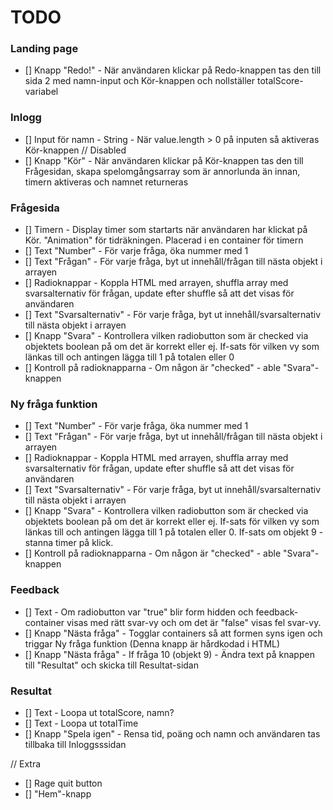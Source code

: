 # TODO

### Landing page

- [] Knapp "Redo!" - När användaren klickar på Redo-knappen tas den till sida 2 med namn-input och Kör-knappen och nollställer totalScore-variabel

### Inlogg

- [] Input för namn - String - När value.length > 0 på inputen så aktiveras Kör-knappen // Disabled
- [] Knapp "Kör" - När användaren klickar på Kör-knappen tas den till Frågesidan, skapa spelomgångsarray som är annorlunda än innan, timern aktiveras och namnet returneras

### Frågesida

- [] Timern - Display timer som startarts när användaren har klickat på Kör. "Animation" för tidräkningen. Placerad i en container för timern
- [] Text "Number" - För varje fråga, öka nummer med 1
- [] Text "Frågan" - För varje fråga, byt ut innehåll/frågan till nästa objekt i arrayen
- [] Radioknappar - Koppla HTML med arrayen, shuffla array med svarsalternativ för frågan, update efter shuffle så att det visas för användaren
- [] Text "Svarsalternativ" - För varje fråga, byt ut innehåll/svarsalternativ till nästa objekt i arrayen
- [] Knapp "Svara" - Kontrollera vilken radiobutton som är checked via objektets boolean på om det är korrekt eller ej. If-sats för vilken vy som länkas till och antingen lägga till 1 på totalen eller 0
- [] Kontroll på radioknapparna - Om någon är "checked" - able "Svara"-knappen

### Ny fråga funktion

- [] Text "Number" - För varje fråga, öka nummer med 1
- [] Text "Frågan" - För varje fråga, byt ut innehåll/frågan till nästa objekt i arrayen
- [] Radioknappar - Koppla HTML med arrayen, shuffla array med svarsalternativ för frågan, update efter shuffle så att det visas för användaren
- [] Text "Svarsalternativ" - För varje fråga, byt ut innehåll/svarsalternativ till nästa objekt i arrayen
- [] Knapp "Svara" - Kontrollera vilken radiobutton som är checked via objektets boolean på om det är korrekt eller ej. If-sats för vilken vy som länkas till och antingen lägga till 1 på totalen eller 0. If-sats om objekt 9 - stanna timer på klick.
- [] Kontroll på radioknapparna - Om någon är "checked" - able "Svara"-knappen

### Feedback

- [] Text - Om radiobutton var "true" blir form hidden och feedback-container visas med rätt svar-vy och om det är "false" visas fel svar-vy.
- [] Knapp "Nästa fråga" - Togglar containers så att formen syns igen och triggar Ny fråga funktion (Denna knapp är hårdkodad i HTML)
- [] Knapp "Nästa fråga" - If fråga 10 (objekt 9) - Ändra text på knappen till "Resultat" och skicka till Resultat-sidan

### Resultat

- [] Text - Loopa ut totalScore, namn?
- [] Text - Loopa ut totalTime
- [] Knapp "Spela igen" - Rensa tid, poäng och namn och användaren tas tillbaka till Inloggsssidan

// Extra

- [] Rage quit button
- [] "Hem"-knapp
